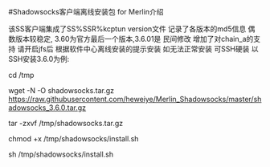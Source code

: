 #Shadowsocks客户端离线安装包 for Merlin介绍

该SS客户端集成了SS%SSR%kcptun
version文件 记录了各版本的md5信息
偶数版本较稳定, 3.60为官方最后一个版本,3.6.01是 民间修改 增加了对chain_a的支持
请开启jfs后 根据软件中心离线安装的提示安装
如无法正常安装 可SSH硬装 以SSH安装3.6.0为例:

cd /tmp

wget -N -O shadowsocks.tar.gz https://raw.githubusercontent.com/heweiye/Merlin_Shadowsocks/master/shadowsocks_3.6.0.tar.gz

tar -zxvf /tmp/shadowsocks.tar.gz

chmod +x /tmp/shadowsocks/install.sh

sh /tmp/shadowsocks/install.sh
